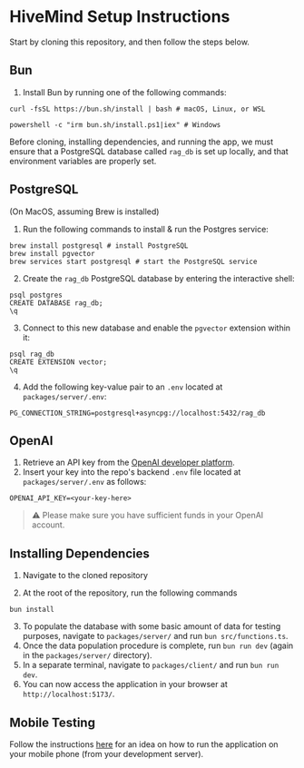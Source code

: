 # HiveMind Setup Instructions

Start by cloning this repository, and then follow the steps below.

## Bun

1. Install Bun by running one of the following commands:

```
curl -fsSL https://bun.sh/install | bash # macOS, Linux, or WSL
```

```
powershell -c "irm bun.sh/install.ps1|iex" # Windows
```

Before cloning, installing dependencies, and running the app, we must ensure that a PostgreSQL database called `rag_db` is set up locally, and that environment variables are properly set.

## PostgreSQL

(On MacOS, assuming Brew is installed)

1. Run the following commands to install & run the Postgres service:
```
brew install postgresql # install PostgreSQL
brew install pgvector
brew services start postgresql # start the PostgreSQL service
```

2. Create the `rag_db` PostgreSQL database by entering the interactive shell:
```
psql postgres
CREATE DATABASE rag_db;
\q
```

3. Connect to this new database and enable the `pgvector` extension within it:
```
psql rag_db
CREATE EXTENSION vector;
\q
```

4. Add the following key-value pair to an `.env` located at `packages/server/.env`:
```
PG_CONNECTION_STRING=postgresql+asyncpg://localhost:5432/rag_db
```

## OpenAI

1. Retrieve an API key from the [OpenAI developer platform](http://platform.openai.com/).
2. Insert your key into the repo's backend `.env` file located at `packages/server/.env` as follows:
```
OPENAI_API_KEY=<your-key-here>
```

> ⚠️ Please make sure you have sufficient funds in your OpenAI account.

## Installing Dependencies

1. Navigate to the cloned repository

2. At the root of the repository, run the following commands
```
bun install
```

3. To populate the database with some basic amount of data for testing purposes, navigate to `packages/server/` and run `bun src/functions.ts`.
4. Once the data population procedure is complete, run `bun run dev` (again in the `packages/server/` directory).
5. In a separate terminal, navigate to `packages/client/` and run `bun run dev`.
6. You can now access the application in your browser at `http://localhost:5173/`.

## Mobile Testing

Follow the instructions [here](https://github.com/mahutt/HiveMind/wiki/HiveMind-on-Mobile) for an idea on how to run the application on your mobile phone (from your development server).


